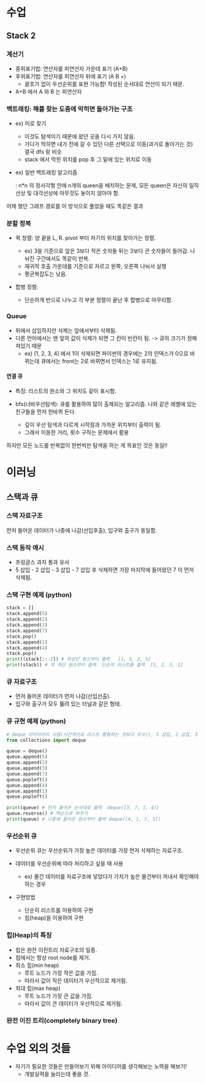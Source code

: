 # 수업

## Stack 2 

### 계산기

- 중위표기법: 연산자를 피연산자 가운데 표기 (A+B)
- 후위표기법: 연산자를 피연산자 뒤에 표기 (A B +)
    - 괄호가 없이 우선순위를 표현 가능함! 작성된 순서대로 연산이 되기 때문.
- A+B 에서 A 와 B 는 피연산자 

### 백트래킹: 해를 찾는 도중에 막히면 돌아가는 구조

- ex) 미로 찾기 
    - 이것도 탐색이기 때문에 왔던 곳을 다시 가지 않음. 
    - 가다가 막히면 내가 전에 갈 수 있던 다른 선택으로 이동(과거로 돌아가는 것) 결국 dfs 랑 비슷
    - stack 에서 막힌 위치를 pop 후 그 밑에 있는 위치로 이동 

- ex) 일반 백트래킹 알고리즘

    : n*n 의 정사각형 안에 n개의 queen을 배치하는 문제, 모든 queen은 자신의 일직선상 및 대각선상에 아무것도 놓이지 않아야 함.
    
어제 했던 그래프 경로를 이 방식으로 풀었을 때도 똑같은 결과

### 분할 정복 
- 퀵 정렬: 양 끝을 L, R. pivot 부터 자기의 위치를 찾아가는 정렬. 
    - ex) 3을 기준으로 앞은 3보다 작은 숫자들 뒤는 3보다 큰 숫자들이 들어감. 나눠진 구간에서도 똑같이 반복.
    - 재귀적 호출 가운데를 기준으로 자르고 왼쪽, 오른쪽 나눠서 실행 
    - 평균복잡도는 낮음.

- 합병 정렬: 
    - 단순하게 반으로 나누고 각 부분 정렬이 끝난 후 합병으로 마무리함.

### Queue

- 뒤에서 삽입하지만 삭제는 앞에서부터 삭제됨. 
- 다른 언어에서는 맨 앞의 값이 삭제가 되면 그 칸이 빈칸이 됨. -> 큐의 크기가 정해져있기 때문
    - ex) [1, 2, 3, 4] 에서 1이 삭제되면 파이썬의 경우에는 2의 인덱스가 0으로 바뀌는데 큐에서는 front는 2로 바뀌면서 인덱스는 1로 유지됨. 

#### 연결 큐
- 특징: 리스트의 원소와 그 위치도 같이 표시함. 

- bfs(너비우선탐색): 큐를 활용하여 많이 출제되는 알고리즘. 나와 같은 레벨에 있는 친구들을 먼저 한바퀴 돈다.
    - 깊이 우선 탐색과 다르게 시작점과 가까운 위치부터 출력이 됨. 
    - 그래서 이동한 거리, 횟수 구하는 문제에서 활용
    

하지만 모든 노드를 반복없이 한번씩만 탐색을 하는 게 목표인 것은 동일!!



# 이러닝


## 스택과 큐

### 스택 자료구조 
먼저 들어온 데이터가 나중에 나감(선입후출), 입구와 출구가 동일함.
### 스택 동작 예시 
- 프링글스 과자 통과 유사 
- 5 삽입 - 2 삽입 - 3 삽입 - 7 삽입 후 삭제하면 가장 마지막에 들어왔던 7 이 먼저 삭제됨. 
### 스택 구현 예제 (python)
```python
stack = []
stack.append(5)
stack.append(2)
stack.append(3)
stack.append(7)
stack.pop()
stack.append(1)
stack.append(4)
stack.pop()
print((stack[::-1]) # 최상단 원소부터 출력   [1, 3, 2, 5]
print(stack)) # 최 하단 원소부타 출력. 단순히 리스트를 출력  [5, 2, 3, 1]
```

### 큐 자료구조
- 먼저 들어온 데이터가 먼저 나감(선입선출).
- 입구와 출구가 모두 뚫려 있는 터널과 같은 형태.

### 큐 규현 예제 (python)
```python
# deque 라이브러리 사용(시간적으로 리스트 활용하는 것보다 우수)), 5 삽입, 2 삽입, 3 삽입, 7 삽입, 삭제, 1 삽입, 4 삽입, 삭제
from collections import deque

queue = deque()
queue.append(5)
queue.append(2)
queue.append(3)
queue.append(7)
queue.popleft()
queue.append(4)
queue.append(1)
queue.popleft()

print(queue) # 먼저 들어온 순서대로 출력  deque([3, 7, 1, 4])
queue.reverse() # 역순으로 바꾸기
print(queue) # 나중에 들어온 원소부터 출력 deque([4, 1, 7, 3])
```
### 우선순위 큐 
- 우선순위 큐는 우선순위가 가장 높은 데이터를 가장 먼저 삭제하는 자료구조.
- 데이터를 우선순위에 따라 처리하고 싶을 때 사용
    - ex) 물건 데이터를 자료구조에 넣었다가 가치가 높은 물건부터 꺼내서 확인해야 하는 경우 

- 구현방법
    - 단순히 리스트를 이용하여 구현
    - 힙(heap)을 이용하여 구현 
### 힙(Heap)의 특징 
- 힙은 완전 이진트리 자료구조의 일종.
- 힙에서는 항상 root node를 제거.
- 최소 힙(min heap)
    - 루트 노드가 가장 작은 값을 가짐.
    - 따라서 값이 작은 데이터가 우선적으로 제거됨.
- 최대 힙(max heap)
    - 루트 노드가 가장 큰 값을 가짐.
    - 따라서 값이 큰 데이터가 우선적으로 제거됨.
### 완전 이진 트리(completely binary tree)





# 수업 외의 것들

- 자기가 필요한 것들은 만들어보기 위해 아이디어를 생각해보는 노력을 해보기!
    - 개발실력을 늘리는데 좋을 것.